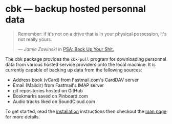 cbk — backup hosted personnal data
==================================

> Remember: if it's not on a drive that is in your physical possession, it's not
> really yours.
>
> — <cite>Jamie Zawinski</cite> in [PSA: Back Up Your Shit.][jwz]

[jwz]: https://www.jwz.org/blog/2014/01/psa-back-up-your-shit/

The cbk package provides the `cbk-pull` program for downloading personnal data
from various hosted service providers onto the local machine. It is currently
capable of backing up data from the fellowing sources:

- Address book (vCard) from Fastmail.com's CardDAV server
- Email (Maildir) from Fastmail's IMAP server
- git repositories hosted on GitHub
- Bookmarks saved on Pinboard.com
- Audio tracks liked on SoundCloud.com

To get started, read the [installation](/share/docs/install.md) instructions
then checkout the [man page][man] for more details.

[man]: http://atonie.org/2015/cbk/cbk-pull.1.html

